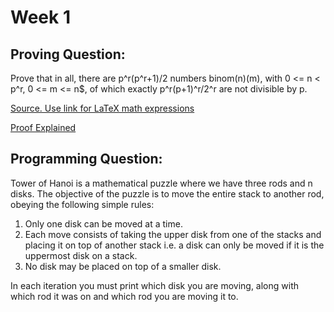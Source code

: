 # Week 1

## Proving Question:

Prove that in all, there are p^r(p^r+1)/2 numbers binom(n)(m), with 0 <= n < p^r, 0 <= m <= n$, of which exactly p^r(p+1)^r/2^r are not divisible by p.

[Source. Use link for LaTeX math expressions](https://math.stackexchange.com/questions/3388991/number-of-binomnm-not-divisible-by-a-prime-p)

[Proof Explained](https://math.stackexchange.com/a/3767593)

## Programming Question:

Tower of Hanoi is a mathematical puzzle where we have three rods and n disks. The objective of the puzzle is to move the entire stack to another rod, obeying the following simple rules: 

1. Only one disk can be moved at a time.
2. Each move consists of taking the upper disk from one of the stacks and placing it on top of another stack i.e. a disk can only be moved if it is the uppermost disk on a stack.
3. No disk may be placed on top of a smaller disk.

In each iteration you must print which disk you are moving, along with which rod it was on and which rod you are moving it to. 
